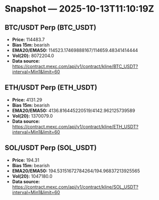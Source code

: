 # Snapshot — 2025-10-13T11:10:19Z

## BTC/USDT Perp (BTC_USDT)
- **Price:** 114483.7
- **Bias 15m:** bearish
- **EMA20/EMA50:** 114523.17469888167/114659.48341414444
- **Vol(20):** 8072204.0
- **Data source:** https://contract.mexc.com/api/v1/contract/kline/BTC_USDT?interval=Min1&limit=60

## ETH/USDT Perp (ETH_USDT)
- **Price:** 4131.29
- **Bias 15m:** bearish
- **EMA20/EMA50:** 4136.816445220519/4142.962125739589
- **Vol(20):** 1370079.0
- **Data source:** https://contract.mexc.com/api/v1/contract/kline/ETH_USDT?interval=Min1&limit=60

## SOL/USDT Perp (SOL_USDT)
- **Price:** 194.31
- **Bias 15m:** bearish
- **EMA20/EMA50:** 194.53151672784264/194.96837213925565
- **Vol(20):** 1047180.0
- **Data source:** https://contract.mexc.com/api/v1/contract/kline/SOL_USDT?interval=Min1&limit=60
